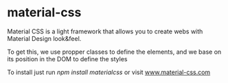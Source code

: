 # material-css
Material CSS is a light framework that allows you to create webs with Material Design look&amp;feel. 

To get this, we use propper classes to define the elements, and we base on its position in the DOM to define the styles

To install just run <i>npm install materialcss</i> or visit <a href="http://www.material-css.com">www.material-css.com</a>
